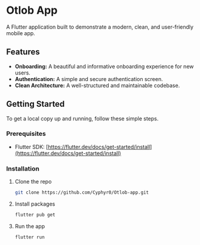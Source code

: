 # Otlob App

A Flutter application built to demonstrate a modern, clean, and user-friendly mobile app.

## Features

*   **Onboarding:** A beautiful and informative onboarding experience for new users.
*   **Authentication:** A simple and secure authentication screen.
*   **Clean Architecture:** A well-structured and maintainable codebase.

## Getting Started

To get a local copy up and running, follow these simple steps.

### Prerequisites

*   Flutter SDK: [https://flutter.dev/docs/get-started/install](https://flutter.dev/docs/get-started/install)

### Installation

1.  Clone the repo
    ```sh
    git clone https://github.com/Cyphyr0/Otlob-app.git
    ```
2.  Install packages
    ```sh
    flutter pub get
    ```
3.  Run the app
    ```sh
    flutter run
    ```
